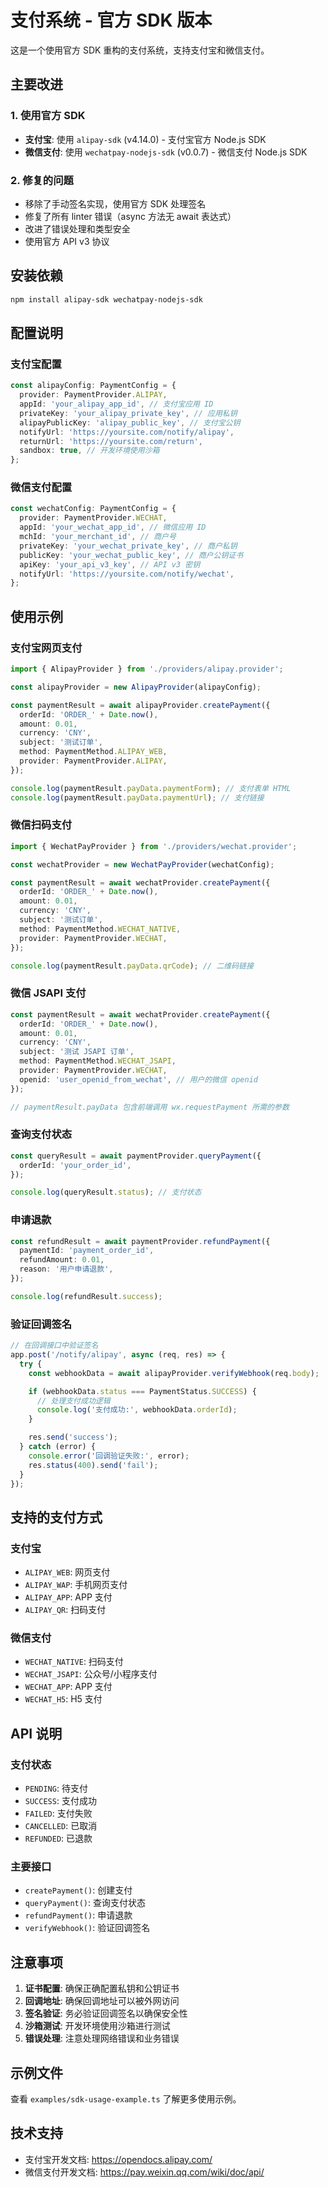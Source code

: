 # 支付系统 - 官方 SDK 版本

这是一个使用官方 SDK 重构的支付系统，支持支付宝和微信支付。

## 主要改进

### 1. 使用官方 SDK

- **支付宝**: 使用 `alipay-sdk` (v4.14.0) - 支付宝官方 Node.js SDK
- **微信支付**: 使用 `wechatpay-nodejs-sdk` (v0.0.7) - 微信支付 Node.js SDK

### 2. 修复的问题

- 移除了手动签名实现，使用官方 SDK 处理签名
- 修复了所有 linter 错误（async 方法无 await 表达式）
- 改进了错误处理和类型安全
- 使用官方 API v3 协议

## 安装依赖

```bash
npm install alipay-sdk wechatpay-nodejs-sdk
```

## 配置说明

### 支付宝配置

```typescript
const alipayConfig: PaymentConfig = {
  provider: PaymentProvider.ALIPAY,
  appId: 'your_alipay_app_id', // 支付宝应用 ID
  privateKey: 'your_alipay_private_key', // 应用私钥
  alipayPublicKey: 'alipay_public_key', // 支付宝公钥
  notifyUrl: 'https://yoursite.com/notify/alipay',
  returnUrl: 'https://yoursite.com/return',
  sandbox: true, // 开发环境使用沙箱
};
```

### 微信支付配置

```typescript
const wechatConfig: PaymentConfig = {
  provider: PaymentProvider.WECHAT,
  appId: 'your_wechat_app_id', // 微信应用 ID
  mchId: 'your_merchant_id', // 商户号
  privateKey: 'your_wechat_private_key', // 商户私钥
  publicKey: 'your_wechat_public_key', // 商户公钥证书
  apiKey: 'your_api_v3_key', // API v3 密钥
  notifyUrl: 'https://yoursite.com/notify/wechat',
};
```

## 使用示例

### 支付宝网页支付

```typescript
import { AlipayProvider } from './providers/alipay.provider';

const alipayProvider = new AlipayProvider(alipayConfig);

const paymentResult = await alipayProvider.createPayment({
  orderId: 'ORDER_' + Date.now(),
  amount: 0.01,
  currency: 'CNY',
  subject: '测试订单',
  method: PaymentMethod.ALIPAY_WEB,
  provider: PaymentProvider.ALIPAY,
});

console.log(paymentResult.payData.paymentForm); // 支付表单 HTML
console.log(paymentResult.payData.paymentUrl); // 支付链接
```

### 微信扫码支付

```typescript
import { WechatPayProvider } from './providers/wechat.provider';

const wechatProvider = new WechatPayProvider(wechatConfig);

const paymentResult = await wechatProvider.createPayment({
  orderId: 'ORDER_' + Date.now(),
  amount: 0.01,
  currency: 'CNY',
  subject: '测试订单',
  method: PaymentMethod.WECHAT_NATIVE,
  provider: PaymentProvider.WECHAT,
});

console.log(paymentResult.payData.qrCode); // 二维码链接
```

### 微信 JSAPI 支付

```typescript
const paymentResult = await wechatProvider.createPayment({
  orderId: 'ORDER_' + Date.now(),
  amount: 0.01,
  currency: 'CNY',
  subject: '测试 JSAPI 订单',
  method: PaymentMethod.WECHAT_JSAPI,
  provider: PaymentProvider.WECHAT,
  openid: 'user_openid_from_wechat', // 用户的微信 openid
});

// paymentResult.payData 包含前端调用 wx.requestPayment 所需的参数
```

### 查询支付状态

```typescript
const queryResult = await paymentProvider.queryPayment({
  orderId: 'your_order_id',
});

console.log(queryResult.status); // 支付状态
```

### 申请退款

```typescript
const refundResult = await paymentProvider.refundPayment({
  paymentId: 'payment_order_id',
  refundAmount: 0.01,
  reason: '用户申请退款',
});

console.log(refundResult.success);
```

### 验证回调签名

```typescript
// 在回调接口中验证签名
app.post('/notify/alipay', async (req, res) => {
  try {
    const webhookData = await alipayProvider.verifyWebhook(req.body);

    if (webhookData.status === PaymentStatus.SUCCESS) {
      // 处理支付成功逻辑
      console.log('支付成功:', webhookData.orderId);
    }

    res.send('success');
  } catch (error) {
    console.error('回调验证失败:', error);
    res.status(400).send('fail');
  }
});
```

## 支持的支付方式

### 支付宝

- `ALIPAY_WEB`: 网页支付
- `ALIPAY_WAP`: 手机网页支付
- `ALIPAY_APP`: APP 支付
- `ALIPAY_QR`: 扫码支付

### 微信支付

- `WECHAT_NATIVE`: 扫码支付
- `WECHAT_JSAPI`: 公众号/小程序支付
- `WECHAT_APP`: APP 支付
- `WECHAT_H5`: H5 支付

## API 说明

### 支付状态

- `PENDING`: 待支付
- `SUCCESS`: 支付成功
- `FAILED`: 支付失败
- `CANCELLED`: 已取消
- `REFUNDED`: 已退款

### 主要接口

- `createPayment()`: 创建支付
- `queryPayment()`: 查询支付状态
- `refundPayment()`: 申请退款
- `verifyWebhook()`: 验证回调签名

## 注意事项

1. **证书配置**: 确保正确配置私钥和公钥证书
2. **回调地址**: 确保回调地址可以被外网访问
3. **签名验证**: 务必验证回调签名以确保安全性
4. **沙箱测试**: 开发环境使用沙箱进行测试
5. **错误处理**: 注意处理网络错误和业务错误

## 示例文件

查看 `examples/sdk-usage-example.ts` 了解更多使用示例。

## 技术支持

- 支付宝开发文档: https://opendocs.alipay.com/
- 微信支付开发文档: https://pay.weixin.qq.com/wiki/doc/api/
